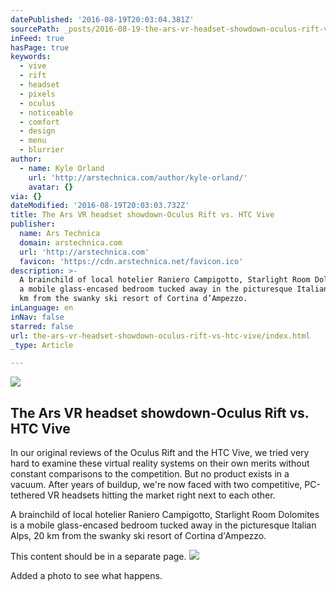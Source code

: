 ```yaml
---
datePublished: '2016-08-19T20:03:04.381Z'
sourcePath: _posts/2016-08-19-the-ars-vr-headset-showdown-oculus-rift-vs-htc-vive.md
inFeed: true
hasPage: true
keywords:
  - vive
  - rift
  - headset
  - pixels
  - oculus
  - noticeable
  - comfort
  - design
  - menu
  - blurrier
author:
  - name: Kyle Orland
    url: 'http://arstechnica.com/author/kyle-orland/'
    avatar: {}
via: {}
dateModified: '2016-08-19T20:03:03.732Z'
title: The Ars VR headset showdown-Oculus Rift vs. HTC Vive
publisher:
  name: Ars Technica
  domain: arstechnica.com
  url: 'http://arstechnica.com'
  favicon: 'https://cdn.arstechnica.net/favicon.ico'
description: >-
  A brainchild of local hotelier Raniero Campigotto, Starlight Room Dolomites is
  a mobile glass-encased bedroom tucked away in the picturesque Italian Alps, 20
  km from the swanky ski resort of Cortina d’Ampezzo. 
inLanguage: en
inNav: false
starred: false
url: the-ars-vr-headset-showdown-oculus-rift-vs-htc-vive/index.html
_type: Article

---
```

<article style=""><img src="https://s3-us-west-2.amazonaws.com/the-grid-img/p/a473611978ca4931a0d74678d9cd4a6eaafdb8a9.jpg" /><h1>The Ars VR headset showdown-Oculus Rift vs. HTC Vive</h1><p>In our original reviews of the Oculus Rift and the HTC Vive, we tried very hard to examine these virtual reality systems on their own merits without constant comparisons to the competition. But no product exists in a vacuum. After years of buildup, we're now faced with two competitive, PC-tethered VR headsets hitting the market right next to each other.</p></article>

A brainchild of local hotelier Raniero Campigotto, Starlight Room Dolomites is a mobile glass-encased bedroom tucked away in the picturesque Italian Alps, 20 km from the swanky ski resort of Cortina d'Ampezzo. 

This content should be in a separate page.
![](https://the-grid-user-content.s3-us-west-2.amazonaws.com/b5082f10-73e2-4483-9a35-5c39939f68dd.gif)

Added a photo to see what happens.
